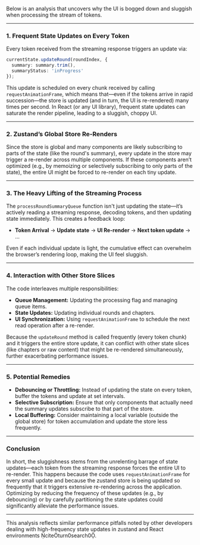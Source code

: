 Below is an analysis that uncovers why the UI is bogged down and sluggish when processing the stream of tokens.

---

### 1. **Frequent State Updates on Every Token**

Every token received from the streaming response triggers an update via:
  
```typescript
currentState.updateRound(roundIndex, { 
  summary: summary.trim(),
  summaryStatus: 'inProgress'
});
```

This update is scheduled on every chunk received by calling `requestAnimationFrame`, which means that—even if the tokens arrive in rapid succession—the store is updated (and in turn, the UI is re-rendered) many times per second. In React (or any UI library), frequent state updates can saturate the render pipeline, leading to a sluggish, choppy UI.

---

### 2. **Zustand’s Global Store Re-Renders**

Since the store is global and many components are likely subscribing to parts of the state (like the round's summary), every update in the store may trigger a re-render across multiple components. If these components aren’t optimized (e.g., by memoizing or selectively subscribing to only parts of the state), the entire UI might be forced to re-render on each tiny update.

---

### 3. **The Heavy Lifting of the Streaming Process**

The `processRoundSummaryQueue` function isn't just updating the state—it’s actively reading a streaming response, decoding tokens, and then updating state immediately. This creates a feedback loop:
  
- **Token Arrival** → **Update state** → **UI Re-render** → **Next token update** → ... 

Even if each individual update is light, the cumulative effect can overwhelm the browser’s rendering loop, making the UI feel sluggish.

---

### 4. **Interaction with Other Store Slices**

The code interleaves multiple responsibilities:
  
- **Queue Management:** Updating the processing flag and managing queue items.
- **State Updates:** Updating individual rounds and chapters.
- **UI Synchronization:** Using `requestAnimationFrame` to schedule the next read operation after a re-render.

Because the `updateRound` method is called frequently (every token chunk) and it triggers the entire store update, it can conflict with other state slices (like chapters or raw content) that might be re-rendered simultaneously, further exacerbating performance issues.

---

### 5. **Potential Remedies**

- **Debouncing or Throttling:** Instead of updating the state on every token, buffer the tokens and update at set intervals.
- **Selective Subscription:** Ensure that only components that actually need the summary updates subscribe to that part of the store.
- **Local Buffering:** Consider maintaining a local variable (outside the global store) for token accumulation and update the store less frequently.

---

### **Conclusion**

In short, the sluggishness stems from the unrelenting barrage of state updates—each token from the streaming response forces the entire UI to re-render. This happens because the code uses `requestAnimationFrame` for every small update and because the zustand store is being updated so frequently that it triggers extensive re-rendering across the application. Optimizing by reducing the frequency of these updates (e.g., by debouncing) or by carefully partitioning the state updates could significantly alleviate the performance issues.

---

This analysis reflects similar performance pitfalls noted by other developers dealing with high-frequency state updates in zustand and React environments citeturn0search0.